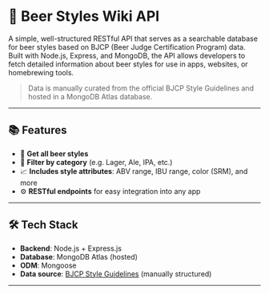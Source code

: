 # 🍻 Beer Styles Wiki API

A simple, well-structured RESTful API that serves as a searchable database for beer styles based on BJCP (Beer Judge Certification Program) data. Built with Node.js, Express, and MongoDB, the API allows developers to fetch detailed information about beer styles for use in apps, websites, or homebrewing tools.

> Data is manually curated from the official BJCP Style Guidelines and hosted in a MongoDB Atlas database.

---

## 📚 Features

- 🔎 **Get all beer styles**
- 📂 **Filter by category** (e.g. Lager, Ale, IPA, etc.)
- 📈 **Includes style attributes**: ABV range, IBU range, color (SRM), and more
- ⚙️ **RESTful endpoints** for easy integration into any app

---

## 🛠 Tech Stack

- **Backend**: Node.js + Express.js  
- **Database**: MongoDB Atlas (hosted)  
- **ODM**: Mongoose  
- **Data source**: [BJCP Style Guidelines](https://www.bjcp.org/stylecenter.php) (manually structured)

---



